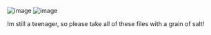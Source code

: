 ![image](https://github.com/user-attachments/assets/53540946-9091-4712-b29f-85750371202a)
![image](https://github.com/user-attachments/assets/e068093e-3c57-4905-9cfe-2fe07ee17883)

Im still a teenager, so please take all of these files with a grain of salt!
